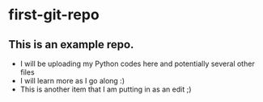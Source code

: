 # first-git-repo
## This is an example repo.
- I will be uploading my Python codes here and potentially several other files
- I will learn more as I go along :)
- This is another item that I am putting in as an edit ;)